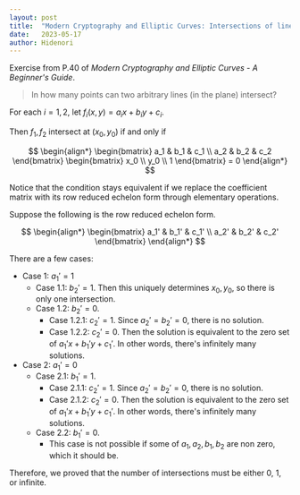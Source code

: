 ```yaml
---
layout: post
title:  "Modern Cryptography and Elliptic Curves: Intersections of lines and conics"
date:   2023-05-17
author: Hidenori
---
```


Exercise from P.40 of _Modern Cryptography and Elliptic Curves - A Beginner's Guide_.

> In how many points can two arbitrary lines (in the plane) intersect?

For each $i = 1, 2$, let $f_i(x, y) = a_ix + b_iy + c_i$.

Then $f_1, f_2$ intersect at $(x_0, y_0)$ if and only if

$$
\begin{align*}
  \begin{bmatrix}
    a_1 & b_1 & c_1 \\
    a_2 & b_2 & c_2
  \end{bmatrix}
  \begin{bmatrix}
    x_0 \\ y_0 \\ 1
  \end{bmatrix} = 0
\end{align*}
$$

Notice that the condition stays equivalent if we replace the coefficient matrix with its row reduced echelon form through elementary operations.

Suppose the following is the row reduced echelon form.

$$
\begin{align*}
  \begin{bmatrix}
    a_1' & b_1' & c_1' \\
    a_2' & b_2' & c_2'
  \end{bmatrix}
\end{align*}
$$

There are a few cases:

- Case 1: $a_1' = 1$
    - Case 1.1: $b_2' = 1$. Then this uniquely determines $x_0, y_0$, so there is only one intersection.
    - Case 1.2: $b_2' = 0$.
        - Case 1.2.1: $c_2' = 1$. Since $a_2' = b_2' = 0$, there is no solution.
        - Case 1.2.2: $c_2' = 0$.
          Then the solution is equivalent to the zero set of $a_1'x + b_1'y + c_1'$.
          In other words, there's infinitely many solutions.
- Case 2: $a_1' = 0$
    - Case 2.1: $b_1' = 1$.
        - Case 2.1.1: $c_2' = 1$. Since $a_2' = b_2' = 0$, there is no solution.
        - Case 2.1.2: $c_2' = 0$.
          Then the solution is equivalent to the zero set of $a_1'x + b_1'y + c_1'$.
          In other words, there's infinitely many solutions.
    - Case 2.2: $b_1' = 0$.
        - This case is not possible if some of $a_1, a_2, b_1, b_2$ are non zero, which it should be.

Therefore, we proved that the number of intersections must be either 0, 1, or infinite.
